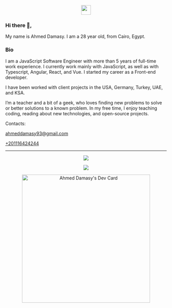 <p align='center'>
  <a href="https://www.linkedin.com/in/ahmed-hussein-damasy/"><img height="30" src="https://github.com/WaylonWalker/WaylonWalker/blob/main/icon/linkedin.png?raw=true"></a>
</p>

### Hi there 👋,

My name is Ahmed Damasy. I am a 28 year old, from Cairo, Egypt.

### Bio
I am a JavaScript Software Engineer with more than 5 years of full-time work experience. I currently work mainly with JavaScript, as well as with Typescript, Angular, React, and Vue. I started my career as a Front-end developer.

I have been worked with client projects in the USA, Germany, Turkey, UAE, and KSA.

I’m a teacher and a bit of a geek, who loves finding new problems to solve or better solutions to a known problem. In my free time, I enjoy teaching coding, reading about new technologies, and open-source projects.

Contacts:

<a href="mailto:ahmeddamasy93@gmail.com">ahmeddamasy93@gmail.com</a>

<a href="tel:+201116424244">+201116424244</a>


<hr>
<p align="center">
  <img src="https://github-readme-stats.vercel.app/api?username=damasy&show_icons=true&theme=radical">
</p>
<p align="center">
  <img src="https://github-readme-stats.vercel.app/api/top-langs/?username=damasy&show_icons=true&title_color=ffffff&icon_color=2A75CF&text_color=daf7dc&bg_color=191919">
</p>
<p align="center">
  <a href="https://app.daily.dev/ahmeddamasy"><img src="https://api.daily.dev/devcards/2d30f608774b4d7c95bbb2a13bb39b84.png?r=hb4" width="400" alt="Ahmed Damasy's Dev Card"></a>
</p>

<!--
**damasy/damasy** is a ✨ _special_ ✨ repository because its `README.md` (this file) appears on your GitHub profile.

Here are some ideas to get you started:

- 🔭 I’m currently working on ...
- 🌱 I’m currently learning ...
- 👯 I’m looking to collaborate on ...
- 🤔 I’m looking for help with ...
- 💬 Ask me about ...
- 📫 How to reach me: ...
- 😄 Pronouns: ...
- ⚡ Fun fact: ...
-->
